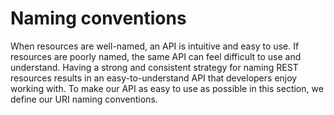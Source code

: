 # Naming conventions

When resources are well-named, an API is intuitive and easy to use.
If resources are poorly named, the same API can feel difficult to use and understand.
Having a strong and consistent strategy for naming REST resources results in an easy-to-understand API that developers enjoy working with.
To make our API as easy to use as possible in this section, we define our URI naming conventions.
